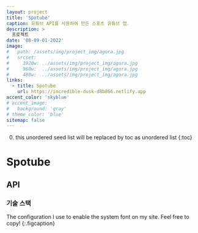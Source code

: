 ```yaml
---
layout: project
title: 'Spotube'
caption: 유튜브 API를 사용하여 만든 스포츠 유튜브 앱.
description: >
  프로젝트
date: '08-09-01-2022'
image: 
#   path: /assets/img/project_img/agora.jpg
#   srcset: 
#     1920w: ../assets/img/project_img/agora.jpg
#     960w:  ../assets/img/project_img/agora.jpg
#     480w:  ../assets/img/project_img/agora.jpg
links:
  - title: Spotube
    url: https://incredible-dusk-d8b866.netlify.app
accent_color: 'skyblue'
# accent_image:
#   background: 'gray'
# theme_color: 'blue'
sitemap: false
---
```


0. this unordered seed list will be replaced by toc as unordered list 
{:toc}

# Spotube
## API

### 기술 스택

The configuration I use to enable the system font on my site. Feel free to copy!
{:.figcaption}